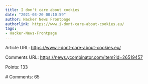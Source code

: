 ```yaml
---
title: I don't care about cookies
date: "2021-03-20 00:10:59"
author: Hacker News Frontpage
authorlink: https://www.i-dont-care-about-cookies.eu/
tags:
- Hacker-News-Frontpage
---
```


<p>Article URL: <a href="https://www.i-dont-care-about-cookies.eu/">https://www.i-dont-care-about-cookies.eu/</a></p>
<p>Comments URL: <a href="https://news.ycombinator.com/item?id=26519457">https://news.ycombinator.com/item?id=26519457</a></p>
<p>Points: 133</p>
<p># Comments: 65</p>
